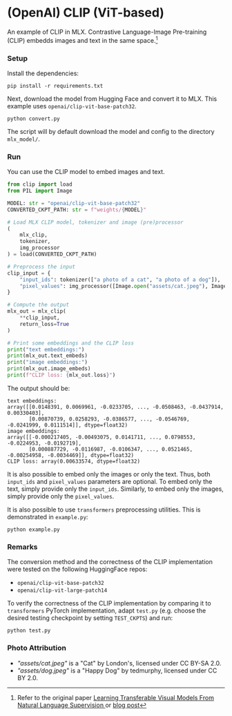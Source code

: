# (OpenAI) CLIP (ViT-based)

An example of CLIP in MLX. Contrastive Language-Image Pre-training (CLIP)
embedds images and text in the same space.[^1]


### Setup

Install the dependencies:

```
pip install -r requirements.txt
```

Next, download the model from Hugging Face and convert it to MLX. This example
uses ``openai/clip-vit-base-patch32``.

```
python convert.py
```

The script will by default download the model and config to the directory
``mlx_model/``.

### Run

You can use the CLIP model to embed images and text. 

```python
from clip import load
from PIL import Image

MODEL: str = "openai/clip-vit-base-patch32"
CONVERTED_CKPT_PATH: str = f"weights/{MODEL}"

# Load MLX CLIP model, tokenizer and image (pre)processor
(
    mlx_clip,
    tokenizer,
    img_processor
) = load(CONVERTED_CKPT_PATH)

# Preprocess the input
clip_input = {
    "input_ids": tokenizer(["a photo of a cat", "a photo of a dog"]),
    "pixel_values": img_processor([Image.open("assets/cat.jpeg"), Image.open("assets/dog.jpeg")])
}

# Compute the output
mlx_out = mlx_clip(
    **clip_input,
    return_loss=True
)

# Print some embeddings and the CLIP loss
print("text embeddings:")
print(mlx_out.text_embeds)
print("image embeddings:")
print(mlx_out.image_embeds)
print(f"CLIP loss: {mlx_out.loss}")
```

The output should be:

```
text embeddings:
array([[0.0148391, 0.0069961, -0.0233705, ..., -0.0508463, -0.0437914, 0.00330403],
       [0.00870739, 0.0258293, -0.0386577, ..., -0.0546769, -0.0241999, 0.0111514]], dtype=float32)
image embeddings:
array([[-0.000217405, -0.00493075, 0.0141711, ..., 0.0798553, -0.0224953, -0.0192719],
       [0.000887729, -0.0116987, -0.0106347, ..., 0.0521465, -0.00254958, -0.0034469]], dtype=float32)
CLIP loss: array(0.00633574, dtype=float32)
```

It is also possible to embed only the images or only the text.
Thus, both ``input_ids`` and ``pixel_values`` parameters are optional. 
To embed only the text, simply provide only the `input_ids`. Similarly, to embed only the images, simply provide only the ``pixel_values``.

It is also possible to use ``transformers`` preprocessing utilities.
This is demonstrated in `example.py`:
```
python example.py
```

### Remarks
The conversion method and the correctness of the CLIP implementation were tested on the following HuggingFace repos:
- `openai/clip-vit-base-patch32`
- `openai/clip-vit-large-patch14`

To verify the correctness of the CLIP implementation by comparing it to `transformers` PyTorch implementation, adapt `test.py` (e.g. choose the desired testing checkpoint by setting `TEST_CKPTS`) and run:
```
python test.py
```

### Photo Attribution
- *"assets/cat.jpeg"* is a "Cat" by London's, licensed under CC BY-SA 2.0.
- *"assets/dog.jpeg"* is a "Happy Dog" by tedmurphy, licensed under CC BY 2.0.

[^1]: Refer to the original paper [Learning Transferable Visual Models From
  Natural Language Supervision ](https://arxiv.org/abs/2103.00020) or [blog
  post](https://openai.com/research/clip)

